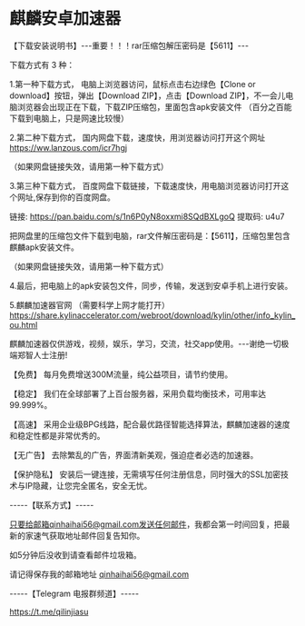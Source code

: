 # 麒麟安卓加速器

【下载安装说明书】---重要！！！rar压缩包解压密码是【5611】---


下载方式有 3 种：


1.第一种下载方式，
电脑上浏览器访问，鼠标点击右边绿色【Clone or download】按钮，弹出【Download ZIP】，点击【Download ZIP】，不一会儿电脑浏览器会出现正在下载，下载ZIP压缩包，里面包含apk安装文件
（百分之百能下载到电脑上，只是网速比较慢）


2.第二种下载方式，
国内网盘下载，速度快，用浏览器访问打开这个网址
https://ww.lanzous.com/icr7hgj

（如果网盘链接失效，请用第一种下载方式）




3.第三种下载方式，
百度网盘下载链接，下载速度快，用电脑浏览器访问打开这个网址,保存到你的百度网盘。

链接: https://pan.baidu.com/s/1n6P0yN8oxxmi8SQdBXLgoQ 提取码: u4u7

把网盘里的压缩包文件下载到电脑，rar文件解压密码是：【5611】，压缩包里包含麒麟apk安装文件。

（如果网盘链接失效，请用第一种下载方式）


4.最后，把电脑上的apk安装包文件，同步，传输，发送到安卓手机上进行安装。


5.麒麟加速器官网  （需要科学上网才能打开）
https://share.kylinaccelerator.com/webroot/download/kylin/other/info_kylin_ou.html

麒麟加速器仅供游戏，视频，娱乐，学习，交流，社交app使用。---谢绝一切极端郑智人士注册!

【免费】 每月免费增送300M流量，纯公益项目，请节约使用。

【稳定】 我们在全球部署了上百台服务器，采用负载均衡技术，可用率达99.999%。

【高速】 采用企业级BPG线路，配合最优路径智能选择算法，麒麟加速器的速度和稳定性都是非常优秀的。

【无广告】 去除繁乱的广告，界面清新美观，强迫症者必选的加速器。

【保护隐私】 安装后一键连接，无需填写任何注册信息，同时强大的SSL加密技术与IP隐藏，让您完全匿名，安全无忧。

-----【联系方式】-----

只要给邮箱qinhaihai56@gmail.com发送任何邮件，我都会第一时间回复，把最新的家速气获取地址邮件回复告知你。

如5分钟后没收到请查看邮件垃圾箱。

请记得保存我的邮箱地址  qinhaihai56@gmail.com

-----【Telegram 电报群频道】-----

https://t.me/qilinjiasu


